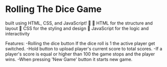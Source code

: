 # Rolling The Dice Game

built using HTML, CSS, and JavaScript! 🎉
🔹 HTML for the structure and layout
🔹 CSS for the styling and design
🔹 JavaScript for the logic and interactivity

Features:
-Rolling the dice button If the dice roll is 1 the active player get switched.
-Hold button to upload player's current score to total scores.
-If a player's score is equal or higher than 100 the game stops and the player wins.
-When pressing 'New Game' button it starts new game.
